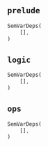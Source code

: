 ## `prelude`

```rust
SemVarDeps(
    [],
)
```

## `logic`

```rust
SemVarDeps(
    [],
)
```

## `ops`

```rust
SemVarDeps(
    [],
)
```
